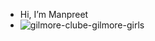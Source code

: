 -  Hi, I’m Manpreet
- ![gilmore-clube-gilmore-girls](https://github.com/user-attachments/assets/04a4f8db-769f-40fb-a727-23484a8dbb16)




<!---
manpreetkaurexe/manpreetkaurexe is a ✨ special ✨ repository because its `README.md` (this file) appears on your GitHub profile.
You can click the Preview link to take a look at your changes.
--->
